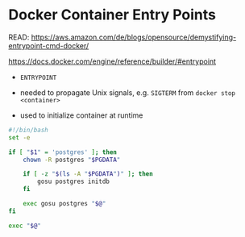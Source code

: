 # Docker Container Entry Points



READ: https://aws.amazon.com/de/blogs/opensource/demystifying-entrypoint-cmd-docker/



https://docs.docker.com/engine/reference/builder/#entrypoint

-  `ENTRYPOINT`  
- needed to propagate Unix signals, e.g. `SIGTERM` from `docker stop <container>`





- used to initialize container at runtime

```bash
#!/bin/bash
set -e

if [ "$1" = 'postgres' ]; then
    chown -R postgres "$PGDATA"

    if [ -z "$(ls -A "$PGDATA")" ]; then
        gosu postgres initdb
    fi

    exec gosu postgres "$@"
fi

exec "$@"
```

